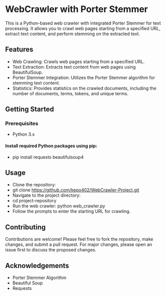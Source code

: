 # WebCrawler with Porter Stemmer
This is a Python-based web crawler with integrated Porter Stemmer for text processing. It allows you to crawl web pages starting from a specified URL, extract text content, and perform stemming on the extracted text.

## Features
- Web Crawling: Crawls web pages starting from a specified URL.
- Text Extraction: Extracts text content from web pages using BeautifulSoup.
- Porter Stemmer Integration: Utilizes the Porter Stemmer algorithm for stemming text content.
- Statistics: Provides statistics on the crawled documents, including the number of documents, terms, tokens, and unique terms.
## Getting Started
### Prerequisites
- Python 3.x
#### Install required Python packages using pip:
- pip install requests beautifulsoup4
## Usage
- Clone the repository:
- git clone https://github.com/kepo402/WebCrawler-Project.git
- Navigate to the project directory:
- cd project-repository
- Run the web crawler:
python web_crawler.py
- Follow the prompts to enter the starting URL for crawling.

## Contributing
Contributions are welcome! Please feel free to fork the repository, make changes, and submit a pull request. For major changes, please open an issue first to discuss the proposed changes.

## Acknowledgements
- Porter Stemmer Algorithm
- Beautiful Soup
- Requests

